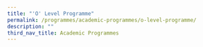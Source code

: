 ```yaml
---
title: "'O' Level Programme"
permalink: /programmes/academic-programmes/o-level-programme/
description: ""
third_nav_title: Academic Programmes
---
```

